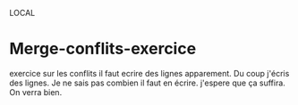 LOCAL
# Merge-conflits-exercice
exercice sur les conflits 
il faut ecrire des lignes apparement.
Du coup j'écris des lignes.
Je ne sais pas combien il faut en écrire.
j'espere que ça suffira.
On verra bien.
